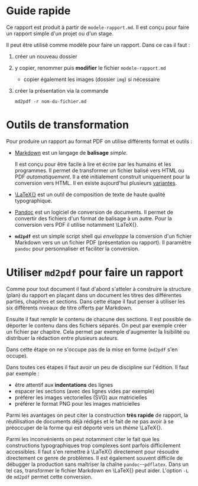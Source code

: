 # Guide rapide

Ce rapport est produit à partir de `modele-rapport.md`. Il est conçu
pour faire un rapport simple d'un projet ou d'un stage.

Il peut être utilisé comme modèle pour faire un rapport. Dans ce cas il faut :

1. créer un nouveau dossier
2. y copier, renommer puis **modifier** le fichier `modele-rapport.md`
    - copier également les images (dossier `img`) si nécessaire
3. créer la présentation via la commande

    ```
    md2pdf -r nom-du-fichier.md
    ```


# Outils de transformation

Pour produire un rapport au format PDF on utilise différents format et outils :

- [Markdown](https://daringfireball.net/projects/markdown) est un
  langage de **balisage** *simple*.

  Il est conçu pour être facile à lire et écrire par les humains et
  les programmes. Il permet de transformer un fichier balisé vers HTML
  ou PDF *automatiquement*. Il a été initialement construit uniquement
  pour la conversion vers HTML. Il en existe aujourd'hui plusieurs
  [variantes](https://flavoredmarkdown.com/).
  
- [\LaTeX{}](https://www.latex-project.org) est un outil de
  composition de texte de haute qualité typographique.

- [Pandoc](https://pandoc.org) est un logiciel de conversion de
  documents. Il permet de convertir des fichiers d'un format de
  balisage à un autre. Pour la conversion vers PDF il utilise
  notamment \LaTeX{}.

- **`md2pdf`** est un simple script shell qui *enveloppe* la
  conversion d'un fichier Markdown vers un un fichier PDF
  (présentation ou rapport). Il paramètre `pandoc` pour personnaliser
  et faciliter la conversion.


# Utiliser `md2pdf` pour faire un rapport

Comme pour tout document il faut d'abord s'atteler à construire la
structure (plan) du rapport en plaçant dans un document les titres des
différentes parties, chapitres et sections. Dans cette étape il faut
penser à utiliser les six différents niveaux de titre offerts par
Markdown.

Ensuite il faut remplir le contenu de chacune des sections. Il est
possible de déporter le contenu dans des fichiers séparés. On peut par
exemple créer un fichier par chapitre. Cela permet par exemple
d'augmenter la lisibilité ou distribuer la rédaction entre plusieurs
auteurs.

Dans cette étape on ne s'occupe pas de la mise en forme (`md2pdf` s'en occupe).

Dans toutes ces étapes il faut avoir un peu de discipline sur l'édition. Il
faut par exemple :

- être attentif aux **indentations** des lignes
- espacer les sections (avec des lignes vides par exemple)
- préférer les images vectorielles (SVG) aux matricielles
- préférer le format PNG pour les images matricielles 


Parmi les avantages on peut citer la construction **très rapide** de rapport,
la réutilisation de documents déjà rédigés et le fait de ne pas avoir à se
préoccuper de la forme qui est déporté vers un *thème* \LaTeX{}.

Parmi les inconvénients on peut notamment citer le fait que les
constructions typographiques trop complexes sont parfois difficilement
accessibles. Il faut s'en remettre à \LaTeX{} directement pour
résoudre directement ce genre de problèmes. Il est également souvent
difficile de débugger la production sans maîtriser la chaîne
`pandoc`--`pdflatex`. Dans un tel cas, transformer le fichier Markdown
en \LaTeX{} peut aider. L'option `-L` de `md2pdf` permet cette conversion.
